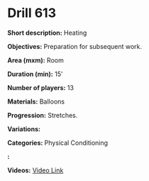 # Drill 613

**Short description:**
Heating

**Objectives:**
Preparation for subsequent work.

**Area (mxm):**
Room

**Duration (min):**
15'

**Number of players:**
13

**Materials:**
Balloons

**Progression:**
Stretches.

**Variations:**


**Categories:**
Physical Conditioning

**:**


**Videos:**
[Video Link](https://www.youtube.com/embed/4yVS2Ez1WD4)

